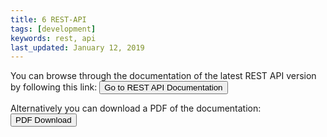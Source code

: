 ```yaml
---
title: 6 REST-API
tags: [development]
keywords: rest, api
last_updated: January 12, 2019
---
```


You can browse through the documentation of the latest REST API version by following this link:
<a target="_blank" class="noCrossRef" href="/generated/rest-api/index.html"><button type="button" class="btn btn-default" aria-label="Left Align"><span class="ion ion-code-working" aria-hidden="true"></span> Go to REST API Documentation</button></a>

Alternatively you can download a PDF of the documentation:
<a target="_blank" class="noCrossRef" href="/generated/rest-api/pdf/{{site.pdf_rest_api_file_name}}"><button type="button" class="btn btn-default" aria-label="Left Align"><span class="ion ion-archive" aria-hidden="true"></span> PDF Download</button></a>
